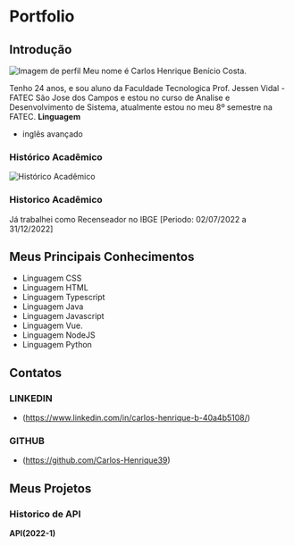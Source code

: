 # Portfolio
## Introdução
![Imagem de perfil](https://github.com/user-attachments/assets/fa2cc1d9-6acd-4eb6-8b7e-36f9b468e619)
Meu nome é Carlos Henrique Benício Costa.

Tenho 24 anos, e sou aluno da Faculdade Tecnologica Prof. Jessen Vidal - FATEC São Jose dos Campos e estou no curso de Analise e Desenvolvimento de Sistema, atualmente estou no meu 8º semestre na FATEC.
**Linguagem**
- inglês avançado
### Histórico Acadêmico
![Histórico Acadêmico](https://github.com/user-attachments/assets/d945e27b-403f-40a8-9daa-ddfd1cc7255f)

### Historico Acadêmico
Já trabalhei como Recenseador no IBGE [Periodo: 02/07/2022 a 31/12/2022]

## Meus Principais Conhecimentos
- Linguagem CSS
- Linguagem HTML
- Linguagem Typescript
- Linguagem Java
- Linguagem Javascript
- Linguagem Vue.
- Linguagem NodeJS
- Linguagem Python
## Contatos
### LINKEDIN
- (https://www.linkedin.com/in/carlos-henrique-b-40a4b5108/)
### GITHUB
- (https://github.com/Carlos-Henrique39)
## Meus Projetos
### Historico de API
**API(2022-1)**
